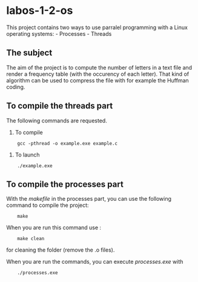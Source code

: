 # labos-1-2-os
This project contains two ways to use parralel programming with a Linux operating systems:
	- Processes
	- Threads
## The subject
The aim of the project is to compute the number of letters in a text file and render a frequency table (with the occurency of each letter).
That kind of algorithm can be used to compress the file with for example the Huffman coding.

## To compile the threads part
The following commands are requested.
1. To compile
```
	gcc -pthread -o example.exe example.c
```

1. To launch
```
	./example.exe
```

## To compile the processes part
With the *makefile* in the processes part, you can use the following command to compile the project:
```
	make
```
When you are run this command use :
```
	make clean
```
for cleaning the folder (remove the .o files).

When you are run the commands, you can execute *processes.exe* with
```
	./processes.exe
```